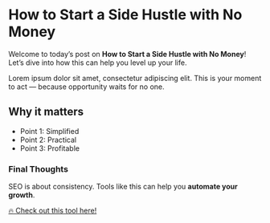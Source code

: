 # How to Start a Side Hustle with No Money

Welcome to today’s post on **How to Start a Side Hustle with No Money**! Let’s dive into how this can help you level up your life.

Lorem ipsum dolor sit amet, consectetur adipiscing elit. This is your moment to act — because opportunity waits for no one.

## Why it matters

- Point 1: Simplified
- Point 2: Practical
- Point 3: Profitable

### Final Thoughts

SEO is about consistency. Tools like this can help you **automate your growth**.



[🔥 Check out this tool here!](https://example.com/product?ref=ivanblog)
